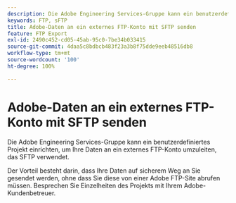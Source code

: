```yaml
---
description: Die Adobe Engineering Services-Gruppe kann ein benutzerdefiniertes Projekt einrichten, um Ihre Daten an ein externes FTP-Konto umzuleiten, das SFTP verwendet.
keywords: FTP, sFTP
title: Adobe-Daten an ein externes FTP-Konto mit SFTP senden
feature: FTP Export
exl-id: 2490c452-cd05-45ab-95c0-7be34b033415
source-git-commit: 4daa5c8bdbcb483f23a3b8f75dde9eeb48516db8
workflow-type: tm+mt
source-wordcount: '100'
ht-degree: 100%

---
```


# Adobe-Daten an ein externes FTP-Konto mit SFTP senden

Die Adobe Engineering Services-Gruppe kann ein benutzerdefiniertes Projekt einrichten, um Ihre Daten an ein externes FTP-Konto umzuleiten, das SFTP verwendet.

Der Vorteil besteht darin, dass Ihre Daten auf sicherem Weg an Sie gesendet werden, ohne dass Sie diese von einer Adobe FTP-Site abrufen müssen. Besprechen Sie Einzelheiten des Projekts mit Ihrem Adobe-Kundenbetreuer.
